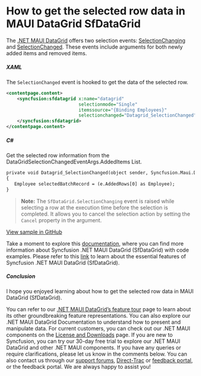 # How to get the selected row data in MAUI DataGrid SfDataGrid
The [.NET MAUI DataGrid](https://www.syncfusion.com/maui-controls/maui-datagrid) offers two selection events: [SelectionChanging](https://help.syncfusion.com/cr/maui/Syncfusion.Maui.DataGrid.SfDataGrid.html#Syncfusion_Maui_DataGrid_SfDataGrid_SelectionChanging) and [SelectionChanged](https://help.syncfusion.com/cr/maui/Syncfusion.Maui.DataGrid.SfDataGrid.html#Syncfusion_Maui_DataGrid_SfDataGrid_SelectionChanged). These events include arguments for both newly added items and removed items.

##### XAML

The `SelectionChanged` event is hooked to get the data of the selected row.

```XML
<contentpage.content>
    <syncfusion:sfdatagrid x:name="datagrid" 
                           selectionmode="Single" 
                           itemssource="{Binding Employees}" 
                           selectionchanged="Datagrid_SelectionChanged">
    </syncfusion:sfdatagrid>
</contentpage.content>
 ```
 

##### C#

Get the selected row information from the DataGridSelectionChangedEventArgs.AddedItems List.

 
 ```XML
private void Datagrid_SelectionChanged(object sender, Syncfusion.Maui.DataGrid.DataGridSelectionChangedEventArgs e)
{
    Employee selectedBatchRecord = (e.AddedRows[0] as Employee);
}
 ```
 

> **Note:** The `SfDataGrid.SelectionChanging` event is raised while selecting a row at the execution time before the selection is completed. It allows you to cancel the selection action by setting the `Cancel` property in the argument.

[View sample in GitHub](https://github.com/SyncfusionExamples/How-to-get-the-selected-row-data-in-MAUI-DataGrid-SfDataGrid/tree/859171)

Take a moment to explore this [documentation](https://help.syncfusion.com/maui/datagrid/overview), where you can find more information about Syncfusion .NET MAUI DataGrid (SfDataGrid) with code examples. Please refer to this [link](https://www.syncfusion.com/maui-controls/maui-datagrid) to learn about the essential features of Syncfusion .NET MAUI DataGrid (SfDataGrid).

##### Conclusion

I hope you enjoyed learning about how to get the selected row data in MAUI DataGrid (SfDataGrid).

You can refer to our [.NET MAUI DataGrid’s feature tour](https://www.syncfusion.com/maui-controls/maui-datagrid) page to learn about its other groundbreaking feature representations. You can also explore our .NET MAUI DataGrid Documentation to understand how to present and manipulate data. For current customers, you can check out our .NET MAUI components on the [License and Downloads](https://www.syncfusion.com/account/downloads) page. If you are new to Syncfusion, you can try our 30-day free trial to explore our .NET MAUI DataGrid and other .NET MAUI components. If you have any queries or require clarifications, please let us know in the comments below. You can also contact us through our [support forums](https://www.syncfusion.com/forums), [Direct-Trac](https://support.syncfusion.com/account/login?ReturnUrl=%2Faccount%2Fconnect%2Fauthorize%2Fcallback%3Fclient_id%3Dc54e52f3eb3cde0c3f20474f1bc179ed%26redirect_uri%3Dhttps%253A%252F%252Fsupport.syncfusion.com%252Fagent%252Flogincallback%26response_type%3Dcode%26scope%3Dopenid%2520profile%2520agent.api%2520integration.api%2520offline_access%2520kb.api%26state%3D8db41f98953a4d9ba40407b150ad4cf2%26code_challenge%3DvwHoT64z2h21eP_A9g7JWtr3vp3iPrvSjfh5hN5C7IE%26code_challenge_method%3DS256%26response_mode%3Dquery) or [feedback portal](https://www.syncfusion.com/feedback/maui?control=sfdatagrid), or the feedback portal. We are always happy to assist you!
